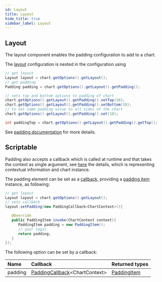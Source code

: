 ```yaml
---
id: Layout
title: Layout
hide_title: true
sidebar_label: Layout
---
```

## Layout

The layout component enables the padding configuration to add to a chart.

The [layout](http://www.pepstock.org/Charba/3.3/org/pepstock/charba/client/configuration/Layout.html) configuration is nested in the configuration using 

```java
// get layout
Layout layout = chart.getOptions().getLayout();
// get padding
Padding padding = chart.getOptions().getLayout().getPadding();

// sets top and bottom options to padding of chart
chart.getOptions().getLayout().getPadding().setTop(10);
chart.getOptions().getLayout().getPadding().setBottom(10);
// to set same padding value to all sides of the chart
chart.getOptions().getLayout().getPadding().set(10);

int paddingTop = chart.getOptions().getLayout().getPadding().getTop();
```

See [padding documentation](Commons#padding) for more details.

## Scriptable

Padding also accepts a callback which is called at runtime and that takes the context as single argument, see [here](ScriptableOptions#chart-context) the details, which is representing contextual information and chart instance.

The padding element can be set as a [callback](http://www.pepstock.org/Charba/3.3/org/pepstock/charba/client/callbacks/PaddingCallback.html), providing a [padding item](http://www.pepstock.org/Charba/3.3/org/pepstock/charba/client/items/PaddingItem.html) instance, as following:

```java
// get layout
Layout layout = chart.getOptions().getLayout();
// sets callback
layout.setPadding(new PaddingCallback<ChartContext>(){

   @Override
   public PaddingItem invoke(ChartContext context){
      PaddingItem padding = new PaddingItem(); 
      // your logic
      return padding;
   }
});
```

The following option can be set by a callback:

| Name | Callback | Returned types
| :- | :- | :- 
| padding | [PaddingCallback](http://www.pepstock.org/Charba/3.3/org/pepstock/charba/client/callbacks/PaddingCallback.html)&lt;ChartContext&gt; | [PaddingItem](http://www.pepstock.org/Charba/3.3/org/pepstock/charba/client/items/PaddingItem.html)
